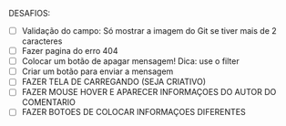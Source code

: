 DESAFIOS:
 - [ ] Validação do campo: Só mostrar a imagem  do Git se tiver mais de 2 caracteres
 - [ ] Fazer pagina do erro 404 
 - [ ] Colocar um botão de apagar mensagem! Dica: use o filter
 - [ ] Criar um botão para enviar a mensagem
 - [ ] FAZER TELA DE CARREGANDO (SEJA CRIATIVO)
 - [ ] FAZER MOUSE HOVER E APARECER INFORMAÇOES DO AUTOR DO COMENTARIO
 - [ ] FAZER BOTOES DE COLOCAR INFORMAÇOES DIFERENTES 
